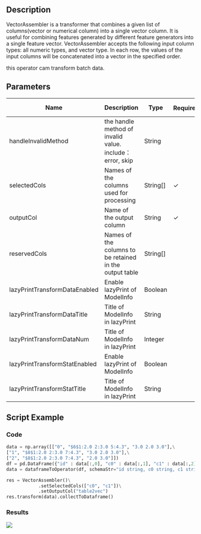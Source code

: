 ## Description
VectorAssembler is a transformer that combines a given list of columns(vector or numerical column) into a single
 vector column. It is useful for combining features generated by different feature generators into a
 single feature vector. VectorAssembler accepts the following input column types: all numeric types, and vector type.
 In each row, the values of the input columns will be concatenated into a vector in the specified order.

 this operator cam transform batch data.

## Parameters
| Name | Description | Type | Required？ | Default Value |
| --- | --- | --- | --- | --- |
| handleInvalidMethod | the handle method of invalid value. include： error, skip | String |  | "ERROR" |
| selectedCols | Names of the columns used for processing | String[] | ✓ |  |
| outputCol | Name of the output column | String | ✓ |  |
| reservedCols | Names of the columns to be retained in the output table | String[] |  | null |
| lazyPrintTransformDataEnabled | Enable lazyPrint of ModelInfo | Boolean |  | false |
| lazyPrintTransformDataTitle | Title of ModelInfo in lazyPrint | String |  | null |
| lazyPrintTransformDataNum | Title of ModelInfo in lazyPrint | Integer |  | -1 |
| lazyPrintTransformStatEnabled | Enable lazyPrint of ModelInfo | Boolean |  | false |
| lazyPrintTransformStatTitle | Title of ModelInfo in lazyPrint | String |  | null |

## Script Example
### Code
```python
data = np.array([["0", "$6$1:2.0 2:3.0 5:4.3", "3.0 2.0 3.0"],\
["1", "$8$1:2.0 2:3.0 7:4.3", "3.0 2.0 3.0"],\
["2", "$8$1:2.0 2:3.0 7:4.3", "2.0 3.0"]])
df = pd.DataFrame({"id" : data[:,0], "c0" : data[:,1], "c1" : data[:,2]})
data = dataframeToOperator(df, schemaStr="id string, c0 string, c1 string",op_type="batch")

res = VectorAssembler()\
			.setSelectedCols(["c0", "c1"])\
			.setOutputCol("table2vec")
res.transform(data).collectToDataframe()
```

### Results

<img src="https://img.alicdn.com/tfs/TB1_YGWokT2gK0jSZPcXXcKkpXa-448-114.jpg">
